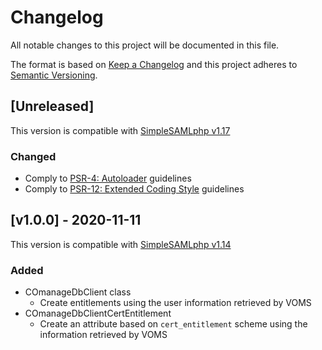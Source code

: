 # Changelog

All notable changes to this project will be documented in this file.

The format is based on [Keep a Changelog](https://keepachangelog.com/en/1.0.0/)
and this project adheres to
[Semantic Versioning](https://semver.org/spec/v2.0.0.html).

## [Unreleased]

This version is compatible with [SimpleSAMLphp v1.17](https://simplesamlphp.org/docs/1.17/simplesamlphp-changelog)

### Changed

- Comply to [PSR-4: Autoloader](https://www.php-fig.org/psr/psr-4/) guidelines
- Comply to [PSR-12: Extended Coding Style](https://www.php-fig.org/psr/psr-12/) guidelines

## [v1.0.0] - 2020-11-11

This version is compatible with
[SimpleSAMLphp v1.14](https://simplesamlphp.org/docs/1.14/simplesamlphp-changelog)

### Added

- COmanageDbClient class
  - Create entitlements using the user information retrieved by VOMS
- COmanageDbClientCertEntitlement
  - Create an attribute based on `cert_entitlement` scheme using the information retrieved by VOMS
